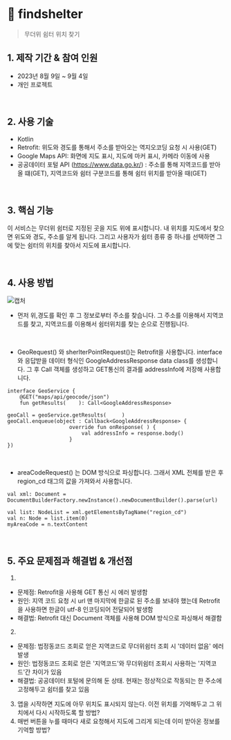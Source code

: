 # :pushpin: findshelter
> 무더위 쉼터 위치 찾기
> </br>

## 1. 제작 기간 & 참여 인원
- 2023년 8월 9일 ~ 9월 4일
- 개인 프로젝트

</br>

## 2. 사용 기술
  - Kotlin
  - Retrofit: 위도와 경도를 통해서 주소를 받아오는 역지오코딩 요청 시 사용(GET)
  - Google Maps API: 화면에 지도 표시, 지도에 마커 표시, 카메라 이동에 사용
  - 공공데이터 포털 API (https://www.data.go.kr/) : 주소를 통해 지역코드를 받아올 떄(GET), 지역코드와 쉼터 구분코드를 통해 쉼터 위치를 받아올 때(GET)

</br>

## 3. 핵심 기능
이 서비스는 무더위 쉼터로 지정된 곳을 지도 위에 표시합니다.
내 위치를 지도에서 찾으면 위도와 경도, 주소를 알게 됩니다. 그리고 사용자가 쉼터 종류 중 하나를 선택하면 그에 맞는 쉼터의 위치를 찾아서 지도에 표시합니다.

</br>

## 4. 사용 방법
![캡처](https://github.com/DodoNehir/findshelter/assets/46012435/6e9730b9-0956-4b35-b86f-1f372cefdc22)
- 먼저 위,경도를 확인 후 그 정보로부터 주소를 찾습니다. 그 주소를 이용해서 지역코드를 찾고, 지역코드를 이용해서 쉼터위치를 찾는 순으로 진행됩니다.
</br>

- GeoRequest() 와 sherlterPointRequest()는 Retrofit을 사용합니다. interface와 응답받을 데이터 형식인 GoogleAddressResponse data class를 생성합니다. 그 후 Call 객체를 생성하고 GET통신의 결과를 addressInfo에 저장해 사용합니다.
```
interface GeoService {
    @GET("maps/api/geocode/json")
    fun getResults(    ): Call<GoogleAddressResponse>

geoCall = geoService.getResults(     )
geoCall.enqueue(object : Callback<GoogleAddressResponse> {
                    override fun onResponse( ) {
                        val addressInfo = response.body()
                    }
})
```

</br>

- areaCodeRequest() 는 DOM 방식으로 파싱합니다. 그래서 XML 전체를 받은 후 region_cd 태그의 값을 가져와서 사용합니다.

```
val xml: Document = DocumentBuilderFactory.newInstance().newDocumentBuilder().parse(url)

val list: NodeList = xml.getElementsByTagName("region_cd")
val n: Node = list.item(0)
myAreaCode = n.textContent
```

</br>

## 5. 주요 문제점과 해결법 & 개선점
1.
- 문제점: Retrofit을 사용해 GET 통신 시 에러 발생함
- 원인: 지역 코드 요청 시 url 맨 마지막에 한글로 된 주소를 보내야 했는데 Retrofit을 사용하면 한글이 utf-8 인코딩되어 전달되어 발생함
- 해결법: Retrofit 대신 Document 객체를 사용해 DOM 방식으로 파싱해서 해결함

2.
- 문제점: 법정동코드 조회로 얻은 지역코드로 무더위쉼터 조회 시 '데이터 없음' 에러 발생
- 원인: 법정동코드 조회로 얻은 '지역코드'와 무더위쉼터 조회시 사용하는 '지역코드'간 차이가 있음
- 해결법: 공공데이터 포털에 문의해 둔 상태. 현재는 정상적으로 작동되는 한 주소에 고정해두고 쉼터를 찾고 있음

3. 앱을 시작하면 지도에 아무 위치도 표시되지 않는다. 이전 위치를 기억해두고 그 위치에서 다시 시작하도록 할 방법?
4. 매번 버튼을 누를 때마다 새로 요청해서 지도에 그리게 되는데 이미 받아온 정보를 기억할 방법?
